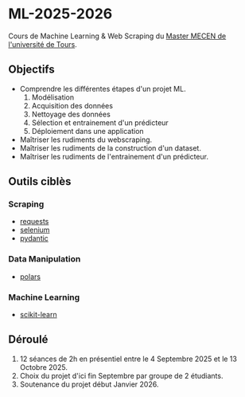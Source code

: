 # ML-2025-2026

Cours de Machine Learning & Web Scraping du [Master MECEN de l'université de Tours](https://mecen.univ-tours.fr/).

## Objectifs

- Comprendre les différentes étapes d'un projet ML.
  1. Modélisation
  1. Acquisition des données
  1. Nettoyage des données
  1. Sélection et entrainement d'un prédicteur
  1. Déploiement dans une application
- Maîtriser les rudiments du webscraping.
- Maîtriser les rudiments de la construction d'un dataset.
- Maîtriser les rudiments de l'entrainement d'un prédicteur.

## Outils ciblès

### Scraping

- [requests](https://pypi.org/project/requests/)
- [selenium](https://pypi.org/project/selenium/)
- [pydantic](https://pypi.org/project/pydantic/)

### Data Manipulation

- [polars](https://pypi.org/project/polars/)

### Machine Learning

- [scikit-learn](https://pypi.org/project/scikit-learn/)

## Déroulé

1. 12 séances de 2h en présentiel entre le 4 Septembre 2025 et le 13 Octobre 2025.
1. Choix du projet d'ici fin Septembre par groupe de 2 étudiants.
1. Soutenance du projet début Janvier 2026.
